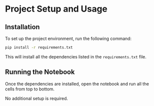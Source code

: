 # Project Setup and Usage

## Installation

To set up the project environment, run the following command:

```bash
pip install -r requirements.txt
```

This will install all the dependencies listed in the `requirements.txt` file.

## Running the Notebook

Once the dependencies are installed, open the notebook and run all the cells from top to bottom.

No additional setup is required.